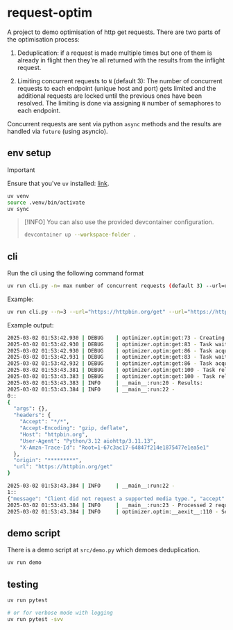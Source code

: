 # request-optim

A project to demo optimisation of http get requests. There are two parts of the optimisation process:

1. Deduplication: if a request is made multiple times but one of them is already in flight then they're all returned with the results from the inflight request.

2. Limiting concurrent requests to `N` (default 3): The number of concurrent requests to each endpoint (unique host and port) gets limited and the additional requests are locked until the previous ones have been resolved. The limiting is done via assigning `N` number of semaphores to each endpoint.


Concurrent requests are sent via python `async` methods and the results are handled via `future` (using asyncio).


## env setup

> [!IMPORTANT]
> Ensure that you've `uv` installed: [link](https://docs.astral.sh/uv/getting-started/installation/). 

```bash
uv venv
source .venv/bin/activate
uv sync
```

> [!INFO]
> You can also use the provided devcontainer configuration.
> ```bash
> devcontainer up --workspace-folder .
> ```

## cli

Run the cli using the following command format

```bash
uv run cli.py -n= max number of concurrent requests (default 3) --url=url1 --url=url2 ....
```

Example:

```bash
uv run cli.py --n=3 --url="https://httpbin.org/get" --url="https://httpbin.org/image"
```

Example output:

```bash
2025-03-02 01:53:42.930 | DEBUG    | optimizer.optim:get:73 - Creating semaphore for - httpbin.org:443
2025-03-02 01:53:42.930 | DEBUG    | optimizer.optim:get:83 - Task waiting to acquire semaphore for endpoint: httpbin.org:443
2025-03-02 01:53:42.930 | DEBUG    | optimizer.optim:get:86 - Task acquired semaphore for endpoint: httpbin.org:443
2025-03-02 01:53:42.931 | DEBUG    | optimizer.optim:get:83 - Task waiting to acquire semaphore for endpoint: httpbin.org:443
2025-03-02 01:53:42.932 | DEBUG    | optimizer.optim:get:86 - Task acquired semaphore for endpoint: httpbin.org:443
2025-03-02 01:53:43.381 | DEBUG    | optimizer.optim:get:100 - Task released semaphore for endpoint: httpbin.org:443
2025-03-02 01:53:43.383 | DEBUG    | optimizer.optim:get:100 - Task released semaphore for endpoint: httpbin.org:443
2025-03-02 01:53:43.383 | INFO     | __main__:run:20 - Results:
2025-03-02 01:53:43.384 | INFO     | __main__:run:22 - 
0::
{
  "args": {}, 
  "headers": {
    "Accept": "*/*", 
    "Accept-Encoding": "gzip, deflate", 
    "Host": "httpbin.org", 
    "User-Agent": "Python/3.12 aiohttp/3.11.13", 
    "X-Amzn-Trace-Id": "Root=1-67c3ac17-64847f214e1875477e1ea5e1"
  }, 
  "origin": "*********", 
  "url": "https://httpbin.org/get"
}

2025-03-02 01:53:43.384 | INFO     | __main__:run:22 - 
1::
{"message": "Client did not request a supported media type.", "accept": ["image/webp", "image/svg+xml", "image/jpeg", "image/png", "image/*"]}
2025-03-02 01:53:43.384 | INFO     | __main__:run:23 - Processed 2 requests.
2025-03-02 01:53:43.384 | INFO     | optimizer.optim:__aexit__:110 - Session closed.
```

## demo script

There is a demo script at `src/demo.py` which demoes deduplication.

```bash
uv run demo
```

## testing

```bash
uv run pytest

# or for verbose mode with logging
uv run pytest -svv
```
